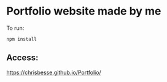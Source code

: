# Portfolio website made by me

To run:

```
npm install
```

## Access:

https://chrisbesse.github.io/Portfolio/
